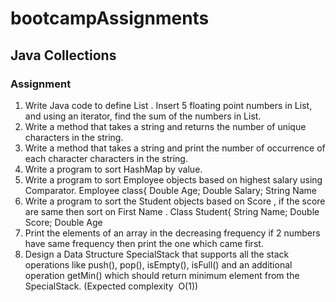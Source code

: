 # bootcampAssignments
## Java Collections
### Assignment

	
1. Write Java code to define List . Insert 5 floating point numbers in List, and using an iterator, find the sum of the numbers in List.
2. Write a method that takes a string and returns the number of unique characters in the string.
3. Write a method that takes a string and print the number of occurrence of each character characters in the string.
4. Write a program to sort HashMap by value.
5. Write a program to sort Employee objects based on highest salary using Comparator. Employee class{ Double Age; Double Salary; String Name
6. Write a program to sort the Student objects based on Score , if the score are same then sort on First Name . Class Student{ String Name; Double Score; Double Age
7. Print the elements of an array in the decreasing frequency if 2 numbers have same frequency then print the one which came first.
8. Design a Data Structure SpecialStack that supports all the stack operations like push(), pop(), isEmpty(), isFull() and an additional operation getMin() which should return minimum element from the SpecialStack. (Expected complexity ­ O(1))
